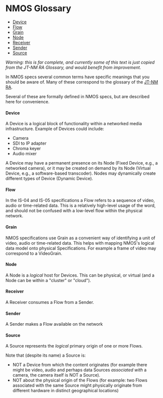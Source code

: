 # NMOS Glossary


* [Device](#device)
* [Flow](#flow)
* [Grain](#grain)
* [Node](#node)
* [Receiver](#receiver)
* [Sender](#sender)
* [Source](#source)



_Warning: this is far complete, and currently some of this text is just copied from the JT-NM RA Glossary, and would benefit from improvement._

In NMOS specs several common terms have specific meanings that you should be aware of. Many of these correspond to the glossary of the [JT-NM RA].

Several of these are formally defined in NMOS specs, but are described here for convenience.

#### Device

A Device is a logical block of functionality within a networked media infrastructure. Example of Devices could include:
- Camera
- SDI to IP adapter
- Chroma keyer
- Audio mixer

A Device may have a permanent presence on its Node (Fixed Device, e.g., a networked camera), or it may be created on demand by its Node (Virtual Device, e.g., a software-based transcoder). Nodes may dynamically create different types of Device (Dynamic Device).


#### Flow

In the IS-04 and IS-05 specifications a Flow refers to a sequence of video, audio or time-related data. This is a relatively high-level usage of the word, and should not be confused with a low-level flow within the physical network.


#### Grain

NMOS specifications use Grain as a convenient way of identifying a unit of video, audio or time-related data. This helps with mapping NMOS's logical data model onto physical Specifications. For example a frame of video may correspond to a VideoGrain.  

#### Node

A Node is a _logical_ host for Devices. This can be physical, or virtual (and a Node can be within a "cluster" or "cloud").

#### Receiver

A Receiver consumes a Flow from a Sender.

#### Sender

A Sender makes a Flow available on the network

#### Source

A Source represents the _logical_ primary origin of one or more Flows.

Note that (despite its name) a Source is:
- NOT a Device from which the content originates (for example there might be video, audio and perhaps data Sources _associated with_ a camera, the camera itself is NOT a Source).
- NOT about the physical origin of the Flows (for example: two Flows associated with the same Source might physically originate from different hardware in distinct geographical locations)



[JT-NM RA]: http://jt-nm.org/RA-1.0/ "Joint Task Force on Networked Media (JT-NM): Reference Architecture V1.0"

[RTP In-stream Signalling Specification]: https://github.com/AMWA-TV/nmos-in-stream-id-timing "AMWA WIP Specification: In-stream Signalling of Identity and Timing information for RTP streams"
